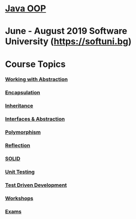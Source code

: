# [Java OOP]()

# <b>June - August 2019 Software University</b> (https://softuni.bg)

# <b>Course Topics</b><br/>
### [Working with Abstraction](https://github.com/almanaha/Software-University/tree/master/Java%20OOP/WorkingWithAbstraction)<br/> 
### [Encapsulation](https://github.com/almanaha/Software-University/tree/master/Java%20OOP/Encapsulation)<br/> 
### [Inheritance](https://github.com/almanaha/Software-University/tree/master/Java%20OOP/Inheritance)<br/>
### [Interfaces & Abstraction](https://github.com/almanaha/Software-University/tree/master/Java%20OOP/InterfacesAndAbstraction)<br/>
### [Polymorphism](https://github.com/almanaha/Software-University/tree/master/Java%20OOP/Polymorphism)<br/>
### [Reflection](https://github.com/almanaha/Software-University/tree/master/Java%20OOP/Reflection)<br/>
### [SOLID](https://github.com/almanaha/Software-University/tree/master/Java%20OOP/SOLID/Workshop%20-%20Logger)<br/>
### [Unit Testing](https://github.com/almanaha/Software-University/tree/master/Java%20OOP/UnitTesting)<br/>
### [Test Driven Development](https://github.com/almanaha/Software-University/tree/master/Java%20OOP/TestDrivenDevelopment)<br/>
### [Workshops](https://github.com/almanaha/Software-University/tree/master/Java%20Advanced/Workshops)<br/>
### [Exams](https://github.com/almanaha/Software-University/tree/master/Java%20OOP/Exams)<br/>
